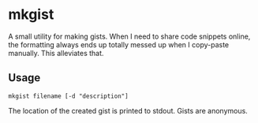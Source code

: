 # mkgist

A small utility for making gists. When I need to share code snippets online, the formatting always ends up totally messed up when I copy-paste manually. This alleviates that.

## Usage

    mkgist filename [-d "description"]

The location of the created gist is printed to stdout. Gists are anonymous.
